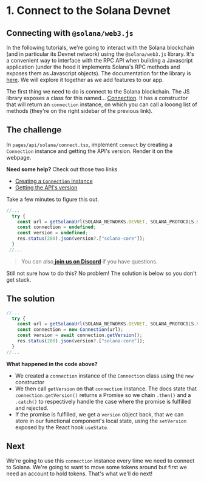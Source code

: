 # 1. Connect to the Solana Devnet

## Connecting with `@solana/web3.js`

In the following tutorials, we're going to interact with the Solana blockchain (and in particular its Devnet network) using the `@solana/web3.js` library. It's a convenient way to interface with the RPC API when building a Javascript application (under the hood it implements Solana's RPC methods and exposes them as Javascript objects). The documentation for the library is [here](https://solana-labs.github.io/solana-web3.js/). We will explore it together as we add features to our app.

The first thing we need to do is connect to the Solana blockchain. The JS library exposes a class for this named... [Connection](https://solana-labs.github.io/solana-web3.js/classes/Connection.html). It has a constructor that will return an `connection` instance, on which you can call a looong list of methods \(they're on the right sidebar of the previous link\).


## The challenge

In `pages/api/solana/connect.tsx`, implement `connect` by creating a `Connection` instance and getting the API's version. Render it on the webpage.

**Need some help?** Check out those two links

* [Creating a `Connection` instance](https://solana-labs.github.io/solana-web3.js/classes/Connection.html#constructor)  
* [Getting the API's version](https://solana-labs.github.io/solana-web3.js/classes/Connection.html#getversion)

Take a few minutes to figure this out.

```typescript
//...
  try {
    const url = getSolanaUrl(SOLANA_NETWORKS.DEVNET, SOLANA_PROTOCOLS.RPC);
    const connection = undefined;
    const version = undefined;
    res.status(200).json(version?.["solana-core"]);
  }
 //...
```

> You can also[ **join us on Discord**](https://discord.gg/fszyM7K) if you have questions.

Still not sure how to do this? No problem! The solution is below so you don't get stuck.

## The solution

```typescript
//...
  try {
    const url = getSolanaUrl(SOLANA_NETWORKS.DEVNET, SOLANA_PROTOCOLS.RPC);
    const connection = new Connection(url);
    const version = await connection.getVersion();
    res.status(200).json(version?.["solana-core"]);
  } 
//...
```

**What happened in the code above?**

* We created a `connection` instance of the `Connection` class using the `new` constructor
* We then call `getVersion` on that `connection` instance. The docs state that `connection.getVersion()` returns a Promise so we chain `.then()` and a `.catch()` to respectively handle the case where the promise is fulfilled and rejected.
* If the promise is fulfilled, we get a `version` object back, that we can store in our functional component's local state, using the `setVersion` exposed by the React hook `useState`.

## Next

We're going to use this `connection` instance every time we need to connect to Solana. We're going to want to move some tokens around but first we need an account to hold tokens. That's what we'll do next!

